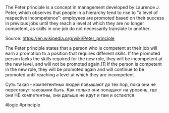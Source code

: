 The Peter principle is a concept in management developed by Laurence J. Peter, which observes that people in a hierarchy tend to rise to "a level of respective incompetence": employees are promoted based on their success in previous jobs until they reach a level at which they are no longer competent, as skills in one job do not necessarily translate to another.

Source: https://en.wikipedia.org/wiki/Peter_principle

The Peter principle states that a person who is competent at their job will earn a promotion to a position that requires different skills. If the promoted person lacks the skills required for the new role, they will be incompetent at the new level, and will not be promoted again.[1] If the person is competent in the new role, they will be promoted again and will continue to be promoted until reaching a level at which they are incompetent. 

Суть такая - компетентных людей повышают до тех пор, пока они не перестанут таковыми быть. Как только они попадают на уровень, где они НЕ компетентны, они дальше не идут и там и остаются.

#logic #principle